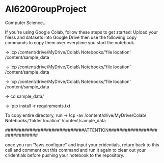 # AI620GroupProject
Computer Science...

If you're using Google Colab, follow these steps to get started:
Upload your filess and datasets into Google Drive then use the following copy commands to copy them over everytime you start the notebook.

-> !cp /content/drive/MyDrive/Colab\ Notebooks/'file location' /content/sample_data

-> !cp /content/drive/MyDrive/Colab\ Notebooks/'file location' /content/sample_data

-> !cp /content/drive/MyDrive/Colab\ Notebooks/'file location' /content/sample_data

-> cd sample_data/

-> !pip install -r requirements.txt


To copy entire directory, run
  -> !cp -av /content/drive/MyDrive/Colab\ Notebooks/'folder  location' /content/sample_data
  
  
#############################ATTENTION##############################


once you run "!aws configure" and input your cridentials, return back 
to this cell and comment out this command and run it again to clear 
out your cridentials before pushing your notebook to the repository.

